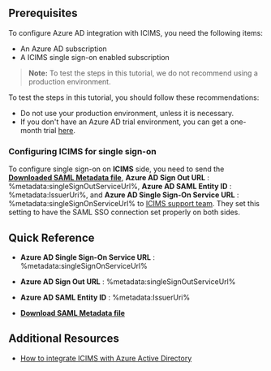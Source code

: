 ## Prerequisites

To configure Azure AD integration with ICIMS, you need the following items:

- An Azure AD subscription
- A ICIMS single sign-on enabled subscription

> **Note:**
> To test the steps in this tutorial, we do not recommend using a production environment.

To test the steps in this tutorial, you should follow these recommendations:

- Do not use your production environment, unless it is necessary.
- If you don't have an Azure AD trial environment, you can get a one-month trial [here](https://azure.microsoft.com/pricing/free-trial/).

### Configuring ICIMS for single sign-on

To configure single sign-on on **ICIMS** side, you need to send the **[Downloaded SAML Metadata file](%metadata:metadataDownloadUrl%)**, **Azure AD Sign Out URL** : %metadata:singleSignOutServiceUrl%, **Azure AD SAML Entity ID** : %metadata:IssuerUri%, and **Azure AD Single Sign-On Service URL** : %metadata:singleSignOnServiceUrl%
 to [ICIMS support team](https://www.icims.com/contact-us). They set this setting to have the SAML SSO connection set properly on both sides.

## Quick Reference

* **Azure AD Single Sign-On Service URL** : %metadata:singleSignOnServiceUrl%

* **Azure AD Sign Out URL** : %metadata:singleSignOutServiceUrl%

* **Azure AD SAML Entity ID** : %metadata:IssuerUri%

* **[Download SAML Metadata file](%metadata:metadataDownloadUrl%)**

## Additional Resources

* [How to integrate ICIMS with Azure Active Directory](https://docs.microsoft.com/azure/active-directory/active-directory-saas-icims-tutorial)
